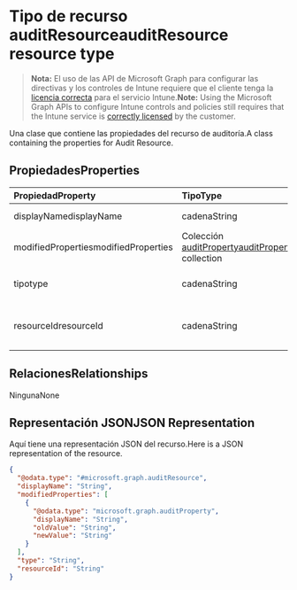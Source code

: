 # <a name="auditresource-resource-type"></a><span data-ttu-id="ecf93-101">Tipo de recurso auditResource</span><span class="sxs-lookup"><span data-stu-id="ecf93-101">auditResource resource type</span></span>

> <span data-ttu-id="ecf93-102">**Nota:** El uso de las API de Microsoft Graph para configurar las directivas y los controles de Intune requiere que el cliente tenga la [licencia correcta](https://go.microsoft.com/fwlink/?linkid=839381) para el servicio Intune.</span><span class="sxs-lookup"><span data-stu-id="ecf93-102">**Note:** Using the Microsoft Graph APIs to configure Intune controls and policies still requires that the Intune service is [correctly licensed](https://go.microsoft.com/fwlink/?linkid=839381) by the customer.</span></span>

<span data-ttu-id="ecf93-103">Una clase que contiene las propiedades del recurso de auditoría.</span><span class="sxs-lookup"><span data-stu-id="ecf93-103">A class containing the properties for Audit Resource.</span></span>
## <a name="properties"></a><span data-ttu-id="ecf93-104">Propiedades</span><span class="sxs-lookup"><span data-stu-id="ecf93-104">Properties</span></span>
|<span data-ttu-id="ecf93-105">Propiedad</span><span class="sxs-lookup"><span data-stu-id="ecf93-105">Property</span></span>|<span data-ttu-id="ecf93-106">Tipo</span><span class="sxs-lookup"><span data-stu-id="ecf93-106">Type</span></span>|<span data-ttu-id="ecf93-107">Descripción</span><span class="sxs-lookup"><span data-stu-id="ecf93-107">Description</span></span>|
|:---|:---|:---|
|<span data-ttu-id="ecf93-108">displayName</span><span class="sxs-lookup"><span data-stu-id="ecf93-108">displayName</span></span>|<span data-ttu-id="ecf93-109">cadena</span><span class="sxs-lookup"><span data-stu-id="ecf93-109">String</span></span>|<span data-ttu-id="ecf93-110">Nombre para mostrar.</span><span class="sxs-lookup"><span data-stu-id="ecf93-110">Display name.</span></span>|
|<span data-ttu-id="ecf93-111">modifiedProperties</span><span class="sxs-lookup"><span data-stu-id="ecf93-111">modifiedProperties</span></span>|<span data-ttu-id="ecf93-112">Colección [auditProperty](../resources/intune_auditing_auditproperty.md)</span><span class="sxs-lookup"><span data-stu-id="ecf93-112">[auditProperty](../resources/intune_auditing_auditproperty.md) collection</span></span>|<span data-ttu-id="ecf93-113">Lista de propiedades modificadas.</span><span class="sxs-lookup"><span data-stu-id="ecf93-113">List of modified properties.</span></span>|
|<span data-ttu-id="ecf93-114">tipo</span><span class="sxs-lookup"><span data-stu-id="ecf93-114">type</span></span>|<span data-ttu-id="ecf93-115">cadena</span><span class="sxs-lookup"><span data-stu-id="ecf93-115">String</span></span>|<span data-ttu-id="ecf93-116">Tipo del recurso de auditoría.</span><span class="sxs-lookup"><span data-stu-id="ecf93-116">Audit resource's type.</span></span>|
|<span data-ttu-id="ecf93-117">resourceId</span><span class="sxs-lookup"><span data-stu-id="ecf93-117">resourceId</span></span>|<span data-ttu-id="ecf93-118">cadena</span><span class="sxs-lookup"><span data-stu-id="ecf93-118">String</span></span>|<span data-ttu-id="ecf93-119">Identificador del recurso de auditoría.</span><span class="sxs-lookup"><span data-stu-id="ecf93-119">Audit resource's Id.</span></span>|

## <a name="relationships"></a><span data-ttu-id="ecf93-120">Relaciones</span><span class="sxs-lookup"><span data-stu-id="ecf93-120">Relationships</span></span>
<span data-ttu-id="ecf93-121">Ninguna</span><span class="sxs-lookup"><span data-stu-id="ecf93-121">None</span></span>
## <a name="json-representation"></a><span data-ttu-id="ecf93-122">Representación JSON</span><span class="sxs-lookup"><span data-stu-id="ecf93-122">JSON Representation</span></span>
<span data-ttu-id="ecf93-123">Aquí tiene una representación JSON del recurso.</span><span class="sxs-lookup"><span data-stu-id="ecf93-123">Here is a JSON representation of the resource.</span></span>
<!--{
  "blockType": "resource",
  "@odata.type": "microsoft.graph.auditResource"
}-->
``` json
{
  "@odata.type": "#microsoft.graph.auditResource",
  "displayName": "String",
  "modifiedProperties": [
    {
      "@odata.type": "microsoft.graph.auditProperty",
      "displayName": "String",
      "oldValue": "String",
      "newValue": "String"
    }
  ],
  "type": "String",
  "resourceId": "String"
}
```








